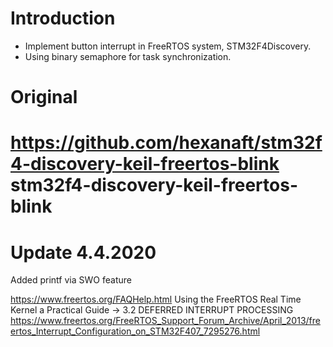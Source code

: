 # Introduction
- Implement button interrupt in FreeRTOS system, STM32F4Discovery.
- Using binary semaphore for task synchronization.
# Original
https://github.com/hexanaft/stm32f4-discovery-keil-freertos-blink
stm32f4-discovery-keil-freertos-blink
============================
# Update 4.4.2020
Added printf via SWO feature

https://www.freertos.org/FAQHelp.html
Using the FreeRTOS Real Time Kernel a Practical Guide -> 3.2  DEFERRED INTERRUPT PROCESSING
https://www.freertos.org/FreeRTOS_Support_Forum_Archive/April_2013/freertos_Interrupt_Configuration_on_STM32F407_7295276.html